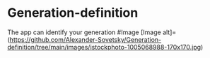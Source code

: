 # Generation-definition
The app can identify your generation
#Image
[Image alt]=(https://github.com/Alexander-Sovetsky/Generation-definition/tree/main/images/istockphoto-1005068988-170x170.jpg)